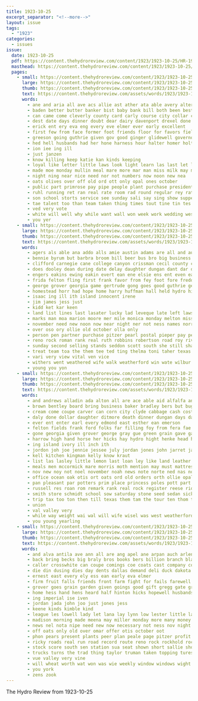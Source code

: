 ```yaml
---
title: 1923-10-25
excerpt_separator: "<!--more-->"
layout: issue
tags:
  - "1923"
categories:
  - issues
issue:
  date: 1923-10-25
  pdf: https://content.thehydroreview.com/content/1923/1923-10-25/HR-1923-10-25.pdf
  masthead: https://content.thehydroreview.com/content/1923/1923-10-25/masthead/HR-1923-10-25.jpg
  pages:
    - small: https://content.thehydroreview.com/content/1923/1923-10-25/small/HR-1923-10-25-01.jpg
      large: https://content.thehydroreview.com/content/1923/1923-10-25/large/HR-1923-10-25-01.jpg
      thumb: https://content.thehydroreview.com/content/1923/1923-10-25/thumbnails/HR-1923-10-25-01.jpg
      text: https://content.thehydroreview.com/assets/words/1923/1923-10-25/HR-1923-10-25-01.txt
      words:
        - ane and aria all ave acs allie ast ather ata able avery alter are arm anda ang
        - baden better butter banker bist baby bank bill both been best buta bring basket ball base big boys ben brad brought brings break bassler back but bridget belle boards buy barber bay bros bas bee boit beau
        - can came come cleverly county card carly course city collar cause comes case cast caddo close cotto cee carney content cases chapel courts cotton cant chap cook citizen church christmas company cream count clas cheap
        - dest date days dinner doubt dear dairy davenport drexel done desire daughter dunnington during down dence demand
        - erick ent ery eva eng every eve elmer ever early excellent
        - first few from face former foot friends floor for favors field ford favor fellows fee forth friend fall fields felton far feal fost fine frank fever full frost fear farm friday felt fancy
        - greeson going guthrie given gov good ginger glidewell governor getting gin green game griffin glady goodpasture
        - hed hell husbands had her hone harness hour halter homer holter hydro home hein half huffman happy hey house high him hedges how hinton husband hin has hand hatfield holding heaven
        - ion iee ing ill
        - just janzen
        - know killing keep katie kan kinds keeping
        - loyal like letter little laws look light learn las last let latter list loan lead land lucile ley left lunch large lime lower
        - made moe monday mullin meal mare more mar man miss milk may mis merry men madeline many morgan moore mattar means most muffler maker members must morning matera mile much
        - night ning near nice need nor not numbers now noon new nea
        - oats olives over off old ord ott only opal ones october
        - public part primrose pay pipe people plant purchase president pleasant paper poles pancake plate promise pil pauls place picking poage pie police per power
        - ruhl running ret ran real rate room rad round regular rey rates rally rough russell rolls rea rot roll read
        - son school storts service see sunday sali say sing show supper start sit sales shake swing shelton summer stove soon short spring salad shape still spill state seen sin store seven senator ser she sach saw seas sas session small saturday sine senior stockton samples stoops
        - tae talent too than team taken thing times tout tine tin tes town telling tal tue them the then thy tor take ture ting tha ted
        - ved very vote
        - white will well why while want wall won week work wedding west weiner with wood weatherford waller words went wyatt way wee weather winter word winners warm was williams weeks
        - you yer
    - small: https://content.thehydroreview.com/content/1923/1923-10-25/small/HR-1923-10-25-02.jpg
      large: https://content.thehydroreview.com/content/1923/1923-10-25/large/HR-1923-10-25-02.jpg
      thumb: https://content.thehydroreview.com/content/1923/1923-10-25/thumbnails/HR-1923-10-25-02.jpg
      text: https://content.thehydroreview.com/assets/words/1923/1923-10-25/HR-1923-10-25-02.txt
      words:
        - agers als able ana addo alls amie austin adams are all and august american ain anda annie america alfred ask
        - bennie byrum but barbra broom bill beer bus bro big business best bank boucher burnett busi blackwell brown bonds brook been bloom blaine baak bishop bon bacon
        - clifford carnegie cane college canyon crissman cecil county close cording coats charles criss cedar corn city cate cashier colony cara count coppage colorado cora cash call carver
        - does dooley dean during date delay daughter dungan dant dar dinner days dollar dim doing dee day dorothy
        - engers eakins ewing eakin evert ean ene elsie ens ent even east eral
        - frida felton fling first frank favor from fey foot fore freddie fam friday fost fry for few full
        - george grover georgia game gertrude gong goes good guthrie getting grant gorman greeson gunn given grandia ghost
        - homestead horr had hope home harry huffman hall held hydro hiram hool husk house how herndon hamilton hon hobart hudgens hands halls has hollis hance
        - isaac ing ill ith island innocent irene
        - jim james jess just
        - kidd ket kar keen
        - land list lines last lasater lucky lad leveque late left laws luc les live lorence lady lean law louise
        - marks man moa marion moore mer mile monica monday melton miss mar mee made mail mariage mis maud mun mean market missouri men miller mills mor moor more
        - november need new noon now near night ner not ness names norris
        - over oso ory ollie old october olla only
        - person pen partner purchase pitzer pearl postal pieper pay people past pipes peden
        - reno rock roman rank real ruth robbins robertson road roy river run reo robert rhodes
        - sunday second selling stands seddon scott south she still shawnee sense state sick sun sunda school saturday son som skipper said service ser sens sugar springs sund shown
        - treat team toa the them tee ted ting thelma toni taher texas too throw tol thomas thi take test triplett
        - vari very view vital ven vice
        - withers went weathered wife walk weatherford win wate wilbur wheat while weekly working with wit week way wes welcome wal will was
        - young you yon
    - small: https://content.thehydroreview.com/content/1923/1923-10-25/small/HR-1923-10-25-03.jpg
      large: https://content.thehydroreview.com/content/1923/1923-10-25/large/HR-1923-10-25-03.jpg
      thumb: https://content.thehydroreview.com/content/1923/1923-10-25/thumbnails/HR-1923-10-25-03.jpg
      text: https://content.thehydroreview.com/assets/words/1923/1923-10-25/HR-1923-10-25-03.txt
      words:
        - and andrews alladin ada alton all are ace able aid alfalfa angell aus
        - brown bentley board bring business baker bradley bers but buggy black balance buy been bostick bank boor bird bary bar broom bales brother bertha binder ben bride buyers back ball bill burkhalter bay best bur bonnet bugay
        - cream come coupe carver can corn city clyde cabbage cash cost cant car carpen cell carpe cutting carling cobb chairs coil chas caddo credit county cha clements cattle clerk
        - daly done dollar daughter ditmore death dinner dungan days date deering dewey dene day dee
        - ever ent enter earl every edmond east esther ean emerson
        - felton fields frank ford folks far filling foy from fera fae farm fete few for fan foot fam free friday farrow fancher forts
        - gone georgia given grover george gray gue green grain gave gas guster game good garden ghost gang goods gordon ginger glad griffin
        - harrow high hand horse her hicks hay hydro hight henke head hole hukill home hed homes helen hobart harness has house hom had hinton hands hadley
        - ing island ivory ill inch ith
        - jordon joh joe jennie jessee july jordan jones john jarret jackson jake jeff jose
        - kell kitchen kingman kelly know kraut
        - list las lasley little lemon last loan ley like land leather low look latter laude linn lamp live luck leveque lynch louise lunch liner
        - meals men mccormick mare morris moth mention may must mattress mower miss moline made monday meres morgan moore mules milk mason merchant mail myrtle matin mon miles milliner mil method millet mond mons mound mitchell mule more
        - nov new noy not noel november noah news note norte ned nas non now night north nee
        - office ocean oak otis ort oats ord old orders orth ollie opal over orville
        - pan pleasant par potters prim place princess poles pott part post pounds past pay poage pair public pen price pet pryor pancake pot paper pound per ponte
        - russell res roan rom remark rank real rock register reese ridge red rou rand record row round rey
        - smith store schmidt school sow saturday stone seed sedan sickles sunday sattley steve strong supper stock sales stalk say sur sit sutton sewing south stead station season son special seven sack sain side scott sia see shower street sat sell second stuff set settle springs sake sund sun she single simmons sale sin steel
        - trip tax too ton then till texas them tam the tour ten thom turn tra town thie take thon toa table than truly taylor taken
        - union
        - val valley very
        - while way weight wai wal will wife wisel was west weatherford weather went work williams werner week wich ware wheel williford with want wee wagon wedding
        - you young yearling
    - small: https://content.thehydroreview.com/content/1923/1923-10-25/small/HR-1923-10-25-04.jpg
      large: https://content.thehydroreview.com/content/1923/1923-10-25/large/HR-1923-10-25-04.jpg
      thumb: https://content.thehydroreview.com/content/1923/1923-10-25/thumbnails/HR-1923-10-25-04.jpg
      text: https://content.thehydroreview.com/assets/words/1923/1923-10-25/HR-1923-10-25-04.txt
      words:
        - and alva antila ave ann all are ang apel ane arpan auch arlene aid
        - back bring becks big braly bros books bers billion branch blackwell bacon been brief buys brought beck boa bride body barber better business bethel brings block bor bien ber
        - caller crosswhite can coupe comings coe coats cast company cotton case clear calli christmas car cedar coffee camp con caper cos corn cox cor church cate cane call card canyon cam clara city cock charles chester
        - die din dusing dies day dents dallas demand deli duck dakota
        - ernest east every ely ess ean early eva elmer
        - firm fruit falls friends front farm fight for fails farewell fair flower few from ford frank first fie far folks fara fine fost
        - grover goes grain garden given goings good gift gregg gate grass george
        - home hess hand hens heard half hinton hicks hopewell husbands hydro had happy hen has hollis hold house hibbs her
        - ing imperial ise iven
        - jordan jada john joo just jones jess
        - keene kinds kimble kind
        - league les lowell lady let lana lay lynn low lester little lake leona lane large light lat lot
        - madison morning made meena may miller monday more many money mccall mountain mate much mai miles mire miss merry
        - news nel nota nipe need new now necessary not ness nov night name north
        - off oats only old over omar offer otis october oot
        - phon pears present plants peer plan peale page pitzer profit peak plenty pie part pleasant purchase poston pack pees price per
        - ricky roads real run road record route reno rock rockhold rocks robertson roy rom ready ray russell rather read red room roup
        - stock score south sen station sua seat shown short sallie shower scott service sedan strong she see som state style steve sale sales seed square save sister sik season samples states stang such sie school sais sunday soy soe sat star surprise stok side strain
        - trucks turns the trad thing taylor truman taken topping tures tell tee them tay take tia tie treat try table tan tio town tao thompson triplett teas than times
        - vue valley very vine
        - will wheat worth wat won was wie weekly window windows wight well winter why weiner waste wagoner went wil work williams west week wykert winners water with weed wife
        - you york
        - zens zook
---
```


The Hydro Review from 1923-10-25

<!--more-->

